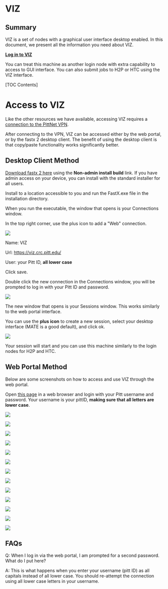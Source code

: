 # VIZ

Summary
-------

VIZ is a set of nodes with a graphical user interface desktop enabled. In this document, we present all the information you need about VIZ.

[**Log in to VIZ**](http://viz.crc.pitt.edu)

You can treat this machine as another login node with extra capability to access to GUI interface. You can also submit jobs to H2P or HTC using the VIZ interface.

\[TOC Contents\]

Access to VIZ
=============

Like the other resources we have available, accessing VIZ requires a [connection to the PittNet VPN](https://crc.pitt.edu/user-support/resource-documentation/vpn-and-accessing-clusters).

After connecting to the VPN, VIZ can be accessed either by the web portal, or by the fastx 2 desktop client. The benefit of using the desktop client is that copy/paste functionality works significantly better.

Desktop Client Method
---------------------

[Download fastx 2 here](https://www.starnet.com/fastx/current-client?version=2.4.12) using the **Non-admin install build** link. If you have admin access on your device, you can install with the standard installer for all users.

Install to a location accessible to you and run the FastX.exe file in the installation directory.

When you run the executable, the window that opens is your Connections window.

In the top right corner, use the plus icon to add a "Web" connection.

![](../_assets/img/web-portals/VizFastXDesktop_1.png)

Name: VIZ

Url: https://viz.crc.pitt.edu/

User: your Pitt ID, **all lower case**

Click save.

Double click the new connection in the Connections window, you will be prompted to log in with your Pitt ID and password.

![](../_assets/img/web-portals/VizFastXDesktop__2.png)

The new window that opens is your Sessions window. This works similarly to the web portal interface.

You can use the **plus icon** to create a new session, select your desktop interface (MATE is a good default), and click ok.

![](../_assets/img/web-portals/VizFastXDesktop_3.png)

Your session will start and you can use this machine similarly to the login nodes for H2P and HTC.

Web Portal Method
-----------------

Below are some screenshots on how to access and use VIZ through the web portal.

Open [this page](https://viz.crc.pitt.edu/) in a web browser and login with your Pitt username and password. Your username is your pittID, **making sure that all letters are lower case**.

![](../_assets/img/web-portals/viz1.jpeg)

![](../_assets/img/web-portals/viz2.jpeg)

![](../_assets/img/web-portals/viz3.jpeg)

![](../_assets/img/web-portals/viz4.jpeg)

![](../_assets/img/web-portals/viz5.jpeg)

![](../_assets/img/web-portals/viz6.jpeg)

![](../_assets/img/web-portals/viz7.jpeg)

![](../_assets/img/web-portals/viz8.jpeg)

![](../_assets/img/web-portals/viz9.jpeg)

![](../_assets/img/web-portals/viz11.jpeg)

![](../_assets/img/web-portals/viz12.jpeg)

![](../_assets/img/web-portals/viz13.jpeg)

![](../_assets/img/web-portals/viz14.jpeg)

FAQs
----

Q: When I log in via the web portal, I am prompted for a second password. What do I put here?

A: This is what happens when you enter your username (pitt ID) as all capitals instead of all lower case. You should re-attempt the connection using all lower case letters in your username.
